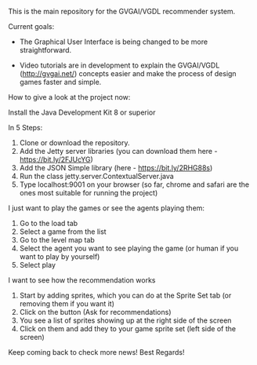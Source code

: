 This is the main repository for the GVGAI/VGDL recommender system.

Current goals:

- The Graphical User Interface is being changed to be more straightforward. 

- Video tutorials are in development to explain the GVGAI/VGDL (http://gvgai.net/) concepts easier and make the process of design games faster and simple.

How to give a look at the project now:

Install the Java Development Kit 8 or superior

In 5 Steps:

1. Clone or download the repository. 
2. Add the Jetty server libraries (you can download them here - https://bit.ly/2FJUcYG)
3. Add the JSON Simple library (here - https://bit.ly/2RHG88s)
4. Run the class jetty.server.ContextualServer.java
5. Type localhost:9001 on your browser (so far, chrome and safari are the ones most suitable for running the project)

I just want to play the games or see the agents playing them:

1. Go to the load tab
2. Select a game from the list
3. Go to the level map tab
4. Select the agent you want to see playing the game (or human if you want to play by yourself)
5. Select play

I want to see how the recommendation works

1. Start by adding sprites, which you can do at the Sprite Set tab (or removing them if you want it)
2. Click on the button (Ask for recommendations)
3. You see a list of sprites showing up at the right side of the screen
4. Click on them and add they to your game sprite set (left side of the screen)

Keep coming back to check more news!
Best Regards!
